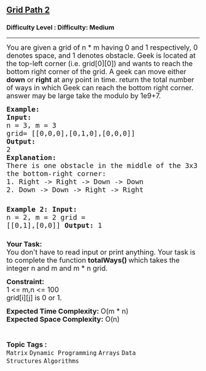 <h2><a href="https://www.geeksforgeeks.org/problems/grid-path-2/1?page=1&difficulty=Medium&status=unsolved&sortBy=submissions">Grid Path 2</a></h2><h3>Difficulty Level : Difficulty: Medium</h3><hr><div class="problems_problem_content__Xm_eO"><p><span style="font-size: 18px;">You are given a grid of n * m having 0 and 1 respectively, 0 denotes space, and 1 denotes obstacle. Geek is located at the top-left corner (i.e. grid[0][0]) and wants to reach the bottom right corner of the grid. A geek can move either<strong> down</strong> or <strong>right</strong> at any point in time. return the total number of ways in which Geek can reach the bottom right corner. answer may be large take the modulo by 1e9+7.</span></p>
<pre><span style="font-size: 18px;"><strong>Example:</strong>
<strong>Input:
</strong>n = 3, m = 3
grid= [[0,0,0],[0,1,0],[0,0,0]]
<strong>Output:</strong>
2
<strong>Explanation:</strong>
There is one obstacle in the middle of the 3x3 grid above. There are two ways to reach
the bottom-right corner:
1. Right -&gt; Right -&gt; Down -&gt; Down
2. Down -&gt; Down -&gt; Right -&gt; Right</span>

<strong><span style="font-size: 18px;">Example 2:
Input:
</span></strong><span style="font-size: 18px;">n = 2, m = 2
grid = [[0,1],[0,0]]
<strong>Output:</strong>
1</span></pre>
<p><span style="font-size: 18px;"><strong>Your Task:</strong><br>You don't have to read input or print anything. Your task is to complete the function <strong>totalWays()&nbsp;</strong>which takes the integer n and m and m * n grid.</span></p>
<p><span style="font-size: 18px;"><strong>Constraint:</strong><br>1 &lt;= m,n &lt;= 100<br>grid[i][j] is 0 or 1.</span></p>
<p><span style="font-size: 18px;"><strong>Expected Time Complexity: </strong>O(m * n)<br><strong>Expected Space Complexity:</strong> O(n)</span></p></div><br><p><span style=font-size:18px><strong>Topic Tags : </strong><br><code>Matrix</code>&nbsp;<code>Dynamic Programming</code>&nbsp;<code>Arrays</code>&nbsp;<code>Data Structures</code>&nbsp;<code>Algorithms</code>&nbsp;